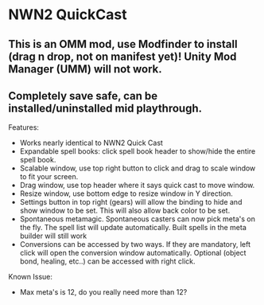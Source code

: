 # NWN2 QuickCast

## This is an OMM mod, use Modfinder to install (drag n drop, not on manifest yet)!  Unity Mod Manager (UMM) will not work.
## Completely save safe, can be installed/uninstalled mid playthrough.

Features:
*  Works nearly identical to NWN2 Quick Cast
*  Expandable spell books: click spell book header to show/hide the entire spell book.
*  Scalable window, use top right button to click and drag to scale window to fit your screen.
*  Drag window, use top header where it says quick cast to move window.
*  Resize window, use bottom edge to resize window in Y direction.
*  Settings button in top right (gears) will allow the binding to hide and show window to be set. This will also allow back color to be set.
*  Spontaneous metamagic. Spontaneous casters can now pick meta's on the fly.  The spell list will update automatically. Built spells in the meta builder will still work
*  Conversions can be accessed by two ways.  If they are mandatory, left click will open the conversion window automatically. Optional (object bond, healing, etc..) can be accessed with right click.

Known Issue:
* Max meta's is 12, do you really need more than 12?
